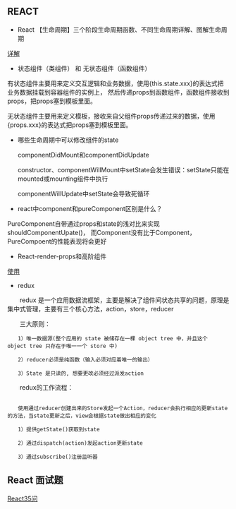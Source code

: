 ## REACT 

- React 【生命周期】三个阶段生命周期函数、不同生命周期详解、图解生命周期

[详解](https://www.cnblogs.com/xiaoxuStudy/p/13369586.html?tt_from=copy_link&utm_source=copy_link&utm_medium=toutiao_ios&utm_campaign=client_share)


- 状态组件（类组件） 和 无状态组件（函数组件）

有状态组件主要用来定义交互逻辑和业务数据，使用{this.state.xxx}的表达式把业务数据挂载到容器组件的实例上，
然后传递props到函数组件，函数组件接收到props，把props塞到模板里面。

无状态组件主要用来定义模板，接收来自父组件props传递过来的数据，使用{props.xxx}的表达式把props塞到模板里面。


- 哪些生命周期中可以修改组件的state

  componentDidMount和componentDidUpdate

  constructor、componentWillMount中setState会发生错误：setState只能在mounted或mounting组件中执行

  componentWillUpdate中setState会导致死循环


- react中component和pureComponent区别是什么？

PureComponent自带通过props和state的浅对比来实现 shouldComponentUpate()，
而Component没有比于Component，PureCompoent的性能表现将会更好



- React-render-props和高阶组件

[使用](https://www.cnblogs.com/xiaowzi/p/12368706.html)



- redux

　　redux 是一个应用数据流框架，主要是解决了组件间状态共享的问题，原理是集中式管理，主要有三个核心方法，action，store，reducer

　　三大原则：

  ```
　　1）唯一数据源(整个应用的 state 被储存在一棵 object tree 中，并且这个 object tree 只存在于唯一一个 store 中)

　　2）reducer必须是纯函数（输入必须对应着唯一的输出）

　　3）State 是只读的, 想要更改必须经过派发action
  ``` 

　　redux的工作流程：　
  
  ```

　　使用通过reducer创建出来的Store发起一个Action，reducer会执行相应的更新state的方法，当state更新之后，view会根据state做出相应的变化

　　1）提供getState()获取到state

　　2）通过dispatch(action)发起action更新state

　　3）通过subscribe()注册监听器　
  ```



## React 面试题

[React35问](https://www.toutiao.com/i6823544190870225421/?tt_from=copy_link&utm_campaign=client_share&timestamp=1614562114&app=news_article&utm_source=copy_link&utm_medium=toutiao_ios&use_new_style=1&req_id=202103010928340101511802311710B6CE&group_id=6823544190870225421)
